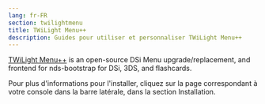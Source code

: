 ```yaml
---
lang: fr-FR
section: twilightmenu
title: TWiLight Menu++
description: Guides pour utiliser et personnaliser TWiLight Menu++
---
```


[TWiLight Menu++](https://github.com/DS-Homebrew/TWiLightMenu) is an open-source DSi Menu upgrade/replacement, and frontend for nds-bootstrap for DSi, 3DS, and flashcards.

Pour plus d'informations pour l'installer, cliquez sur la page correspondant à votre console dans la barre latérale, dans la section Installation.
